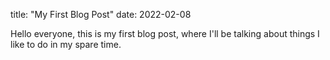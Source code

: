 title: "My First Blog Post"
date: 2022-02-08

Hello everyone, this is my first blog post, where I'll be talking about things I like to do in my spare time.

